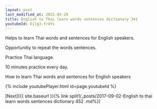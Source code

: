 ```yaml
---
layout: post
last_modified_at: 2021-03-29
title: English to Thai learn words sentences dictionary 341 
youtubeId: Eilg3-fr4Ys
---
```

 
 
Helps to learn Thai words and sentences for English speakers.

Opportunitiy to repeat the words sentences. 

Practice Thai language. 
 
10 minutes practice every day. 
 
How to learn Thai words and sentences for English speakers 
 
{% include youtubePlayer.html id=page.youtubeId %}
 
 
[Next]({{ site.baseurl }}{% link  split1/_posts/2017-09-02-English to thai learn words sentences dictionary 452 .md%})
 
